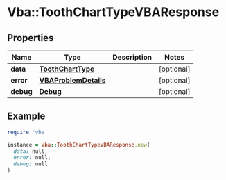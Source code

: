 # Vba::ToothChartTypeVBAResponse

## Properties

| Name | Type | Description | Notes |
| ---- | ---- | ----------- | ----- |
| **data** | [**ToothChartType**](ToothChartType.md) |  | [optional] |
| **error** | [**VBAProblemDetails**](VBAProblemDetails.md) |  | [optional] |
| **debug** | [**Debug**](Debug.md) |  | [optional] |

## Example

```ruby
require 'vba'

instance = Vba::ToothChartTypeVBAResponse.new(
  data: null,
  error: null,
  debug: null
)
```

